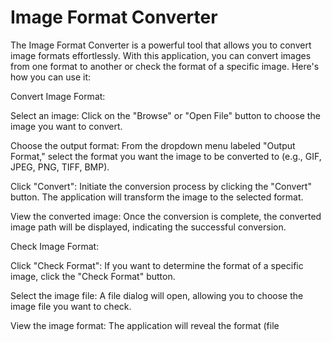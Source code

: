# Image Format Converter

The Image Format Converter is a powerful tool that allows you to convert image formats effortlessly. With this application, you can convert images from one format to another or check the format of a specific image. Here's how you can use it:


Convert Image Format:

Select an image: Click on the "Browse" or "Open File" button to choose the image you want to convert.

Choose the output format: From the dropdown menu labeled "Output Format," select the format you want the image to be converted to (e.g., GIF, JPEG, PNG, TIFF, BMP).

Click "Convert": Initiate the conversion process by clicking the "Convert" button. The application will transform the image to the selected format.

View the converted image: Once the conversion is complete, the converted image path will be displayed, indicating the successful conversion.


Check Image Format:

Click "Check Format": If you want to determine the format of a specific image, click the "Check Format" button.

Select the image file: A file dialog will open, allowing you to choose the image file you want to check.

View the image format: The application will reveal the format (file

